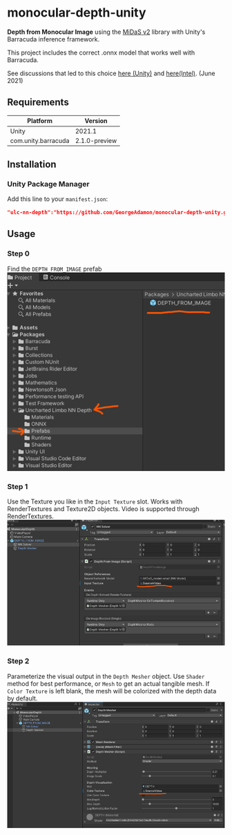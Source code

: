 # monocular-depth-unity
 **Depth from Monocular Image** using the [MiDaS v2](https://github.com/intel-isl/MiDaS) library with Unity's Barracuda inference framework.  
 
 This project includes the correct .onnx model that works well with Barracuda.  
 
 See discussions that led to this choice [here (Unity)]() and [here(Intel)](). (June 2021)

## Requirements
|Platform|Version|
---|---
|Unity|2021.1|
|com.unity.barracuda|2.1.0-preview|

## Installation

### Unity Package Manager
Add this line to your `manifest.json`:
```json
"ulc-nn-depth":"https://github.com/GeorgeAdamon/monocular-depth-unity.git?path=/MonocularDepthBarracuda/Packages/DepthFromImage#main",
```

## Usage

### Step 0
Find the `DEPTH_FROM_IMAGE` prefab  
![](img/step0.png)

### Step 1
Use the Texture you like in the `Input Texture` slot. Works with RenderTextures and Texture2D objects. Video is supported through RenderTextures.  
![](img/step1.png)

### Step 2
Parameterize the visual output in the `Depth Mesher` object. Use `Shader` method for best performance, or `Mesh` to get an actual tangible mesh.
If `Color Texture` is left blank, the mesh will be colorized with the depth data by default.  
![](img/step2.png)
